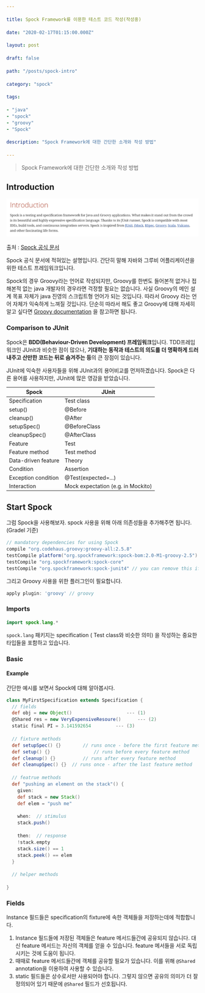 ```yaml
---

title: Spock Framework를 이용한 테스트 코드 작성(작성중)

date: "2020-02-17T01:15:00.000Z"

layout: post

draft: false

path: "/posts/spock-intro"

category: "spock"

tags:

- "java"
- "spock"
- "groovy"
- "Spock"

description: "Spock Framework에 대한 간단한 소개와 작성 방법"

---
```




> Spock Framework에 대한 간단한 소개와 작성 방법

## Introduction

![introduction](./그림01.png)

출처 : [Spock 공식 문서](http://spockframework.org/spock/docs/1.3/all_in_one.html#_introduction)



Spock 공식 문서에 적혀있는 설명입니다. 간단히 말해 자바와 그루비 어플리케이션을 위한 테스트 프레임워크입니다. 

Spock의 경우 Groovy라는 언어로 작성되지만, Groovy를 한번도 들어본적 없거나 접해본적 없는 java 개발자의 경우라면 걱정할 필요는 없습니다. 사실 Groovy의 메인 설계 목표 자체가 java 진영의 스크립트형 언어가 되는 것입니다. 따라서 Groovy 라는 언어 자체가 익숙하게 느껴질 것입니다. 단순히 따라서 해도 좋고 Groovy에 대해 자세히 알고 싶다면 [Groovy documentation](http://groovy-lang.org/documentation.html) 을  참고하면 됩니다.

### Comparison to JUnit

Spock은 **BDD(Behaviour-Driven Development) 프레임워크**입니다.
TDD프레임워크인 JUnit과 비슷한 점이 많으나, **기대하는 동작과 테스트의 의도를 더 명확하게 드러내주고 산만한 코드는 뒤로 숨겨주는 등**의 큰 장점이 있습니다.

JUnit에 익숙한 사용자들을 위해 JUnit과의 용어비교를 먼저하겠습니다. Spock은 다른 용어를 사용하지만, JUnit에 많은 영감을 받았습니다.

| Spock               | JUnit                              |
| ------------------- | ---------------------------------- |
| Specification       | Test class                         |
| setup()             | @Before                            |
| cleanup()           | @After                             |
| setupSpec()         | @BeforeClass                       |
| cleanupSpec()       | @AfterClass                        |
| Feature             | Test                               |
| Feature method      | Test method                        |
| Data-driven feature | Theory                             |
| Condition           | Assertion                          |
| Exception condition | @Test(expected=...)                |
| Interaction         | Mock expectation (e.g. in Mockito) |





## Start Spock

그럼 Spock을 사용해보자. spock 사용을 위해 아래 의존성들을 추가해주면 됩니다.(Gradel 기준)

```groovy
// mandatory dependencies for using Spock
compile "org.codehaus.groovy:groovy-all:2.5.8"
testCompile platform("org.spockframework:spock-bom:2.0-M1-groovy-2.5")
testCompile "org.spockframework:spock-core"
testCompile "org.spockframework:spock-junit4" // you can remove this if your code does not rely on old JUnit 4 rules

```

그리고 Groovy 사용을 위한 플러그인이 필요합니다.

```groovy
apply plugin: 'groovy' // groovy
```



### Imports

```java
import spock.lang.*
```

`spock.lang` 패키지는 specification ( Test class와 비슷한 의미) 을 작성하는 중요한 타입들을 포함하고 있습니다. 



### Basic

#### Example

간단한 예시를 보면서 Spock에 대해 알아봅시다.

```groovy
class MyFirstSpecification extends Specification {
  // fields
  def obj = new Object()					--- (1)
  @Shared res = new VeryExpensiveResoure()		--- (2)
  static final PI = 3.141592654			--- (3)
  
  // fixture methods
  def setupSpec() {}		// runs once - before the first feature method
  def setup() {}				// runs before every feature method
  def cleanup() {}			// runs after every feature method
  def cleanupSpec() {}	// runs once - after the last feature method
  
  // featrue methods
  def "pushing an element on the stack"() {
    given:
    def stack = new Stack()
    def elem = "push me"
    
    when:  // stimulus
    stack.push()
    
    then:  // response
    !stack.empty
    stack.size() == 1
    stack.peek() == elem
  }
  
  // helper methods
  
}
```



### Fields

Instance 필드들은 specification의 fixture에 속한 객체들을 저장하는데에 적합합니다.



1. Instance 필드들에 저장된 객체들은 feature 메서드들간에 공유되지 않습니다. 대신 feature 메서드는 자신의 객체를 얻을 수 있습니다. feature 메서들을 서로 독립시키는 것에 도움이 됩니다.
2. 때때로 feature 메서드들간에 객체를 공유할 필요가 있습니다. 이를 위해 `@Shared` annotation을 이용하여 사용할 수 있습니다.
3. static 필드들은 상수로서만 사용되어야 합니다. 그렇지 않으면 공유의 의미가 더 잘 정의되어 있기 때문에 `@Shared` 필드가 선호됩니다.